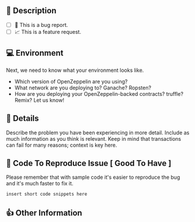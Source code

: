 ## 🎉 Description

<!-- Briefly describe the issue you are experiencing (or the feature you want to see added to OpenZeppelin). Tell us what you were trying to do and what happened instead. **Remember, this is _not_ a place to ask for help debugging code; for that, we welcome you in the [OpenZeppelin Slack Channel](https://slack.openzeppelin.org/).** -->

- [ ] 🐛 This is a bug report.
- [ ] 📈 This is a feature request.

<!-- Please check one of the above by placing an x in the box. -->

## 💻 Environment

Next, we need to know what your environment looks like.

- Which version of OpenZeppelin are you using?
- What network are you deploying to? Ganache? Ropsten?
- How are you deploying your OpenZeppelin-backed contracts? truffle? Remix? Let us know!

## 📝 Details

Describe the problem you have been experiencing in more detail. Include as much information as you think is relevant. Keep in mind that transactions can fail for many reasons; context is key here.

## 🔢 Code To Reproduce Issue [ Good To Have ]

Please remember that with sample code it's easier to reproduce the bug and it's much faster to fix it.

```
insert short code snippets here
```

<!-- If your code is larger, consider linking us to a repo illustrating your issue. -->

## 👍 Other Information

<!-- List any other information that is relevant to your issue. Error logs, related issues, suggestions on how to fix, Stack Overflow links, forum links, etc. -->
